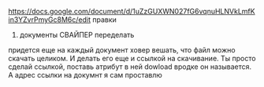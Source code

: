 https://docs.google.com/document/d/1uZzGUXWN027fG6vqnuHLNVkLmfKin3YZvrPmyGc8M6c/edit правки

1) документы СВАЙПЕР переделать

придется еще на каждый документ ховер вешать, что файл можно скачать целиком. И делать его еще и ссылкой на скачивание. Ты просто сделай ссылкой, поставь атрибут в ней dowload вродке он называется. А адрес ссылки на докумнт я сам проставлю